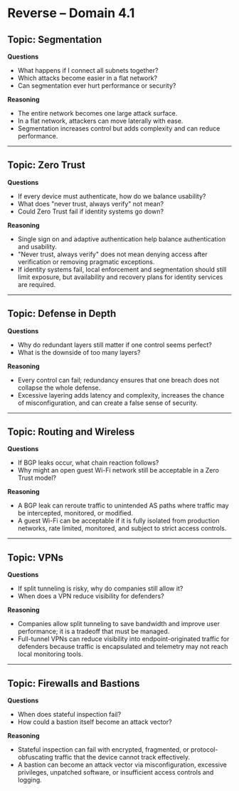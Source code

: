 # Reverse – Domain 4.1

## Topic: Segmentation
**Questions**
- What happens if I connect all subnets together?
- Which attacks become easier in a flat network?
- Can segmentation ever hurt performance or security?

**Reasoning**
- The entire network becomes one large attack surface.
- In a flat network, attackers can move laterally with ease.
- Segmentation increases control but adds complexity and can reduce performance.

---

## Topic: Zero Trust
**Questions**
- If every device must authenticate, how do we balance usability?
- What does "never trust, always verify" not mean?
- Could Zero Trust fail if identity systems go down?

**Reasoning**
- Single sign on and adaptive authentication help balance authentication and usability.
- "Never trust, always verify" does not mean denying access after verification or removing pragmatic exceptions.
- If identity systems fail, local enforcement and segmentation should still limit exposure, but availability and recovery plans for identity services are required.

---

## Topic: Defense in Depth
**Questions**
- Why do redundant layers still matter if one control seems perfect?
- What is the downside of too many layers?

**Reasoning**
- Every control can fail; redundancy ensures that one breach does not collapse the whole defense.
- Excessive layering adds latency and complexity, increases the chance of misconfiguration, and can create a false sense of security.

---

## Topic: Routing and Wireless
**Questions**
- If BGP leaks occur, what chain reaction follows?
- Why might an open guest Wi-Fi network still be acceptable in a Zero Trust model?

**Reasoning**
- A BGP leak can reroute traffic to unintended AS paths where traffic may be intercepted, monitored, or modified.
- A guest Wi-Fi can be acceptable if it is fully isolated from production networks, rate limited, monitored, and subject to strict access controls.

---

## Topic: VPNs
**Questions**
- If split tunneling is risky, why do companies still allow it?
- When does a VPN reduce visibility for defenders?

**Reasoning**
- Companies allow split tunneling to save bandwidth and improve user performance; it is a tradeoff that must be managed.
- Full-tunnel VPNs can reduce visibility into endpoint-originated traffic for defenders because traffic is encapsulated and telemetry may not reach local monitoring tools.

---

## Topic: Firewalls and Bastions
**Questions**
- When does stateful inspection fail?
- How could a bastion itself become an attack vector?

**Reasoning**
- Stateful inspection can fail with encrypted, fragmented, or protocol-obfuscating traffic that the device cannot track effectively.
- A bastion can become an attack vector via misconfiguration, excessive privileges, unpatched software, or insufficient access controls and logging.
